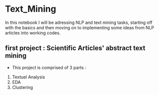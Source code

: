 # Text_Mining


In this notebook I will be adressing NLP and text mining tasks, starting off with the basics and then moving on to implementing some ideas from NLP articles into working codes.

## first project : Scientific Articles' abstract text mining 

- This project is comprised of 3 parts :
1. Textuel Analysis 
2. EDA
3. Clustering
